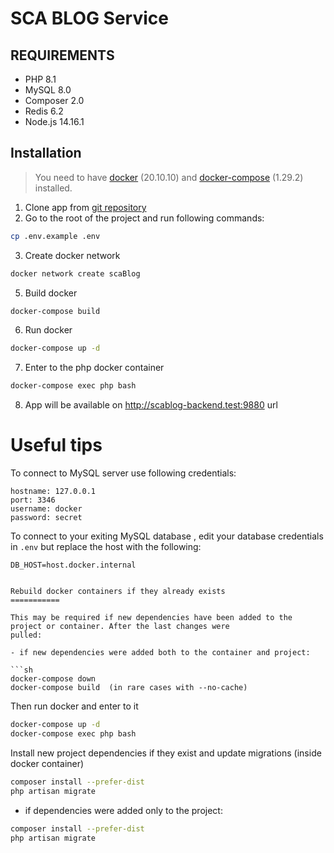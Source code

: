 SCA BLOG Service
============

REQUIREMENTS
------------

- PHP 8.1
- MySQL 8.0
- Composer 2.0
- Redis 6.2
- Node.js 14.16.1

Installation
------------

> You need to have [docker](http://www.docker.com) (20.10.10) and
[docker-compose](https://docs.docker.com/compose/install/) (1.29.2) installed.

1. Clone app from [git repository](https://github.com/joy2323/sca-blog)
2. Go to the root of the project and run following commands:

```sh 
cp .env.example .env
```

3. Create docker network

```sh
docker network create scaBlog
```

5. Build docker

```sh
docker-compose build
```

6. Run docker

```sh
docker-compose up -d
```

7. Enter to the php docker container

```sh
docker-compose exec php bash
```


8. App will be available on http://scablog-backend.test:9880 url

Useful tips
===========

To connect to MySQL server use following credentials:

```
hostname: 127.0.0.1
port: 3346
username: docker
password: secret
```

To connect to your exiting MySQL database , edit your database credentials in `.env` but replace the host with the
following:

```
DB_HOST=host.docker.internal


Rebuild docker containers if they already exists
===========

This may be required if new dependencies have been added to the project or container. After the last changes were
pulled:

- if new dependencies were added both to the container and project:

```sh
docker-compose down
docker-compose build  (in rare cases with --no-cache)
```

Then run docker and enter to it

```sh
docker-compose up -d
docker-compose exec php bash
```

Install new project dependencies if they exist and update migrations (inside docker container)

```sh
composer install --prefer-dist
php artisan migrate
```

- if dependencies were added only to the project:

```sh
composer install --prefer-dist
php artisan migrate
```

```
